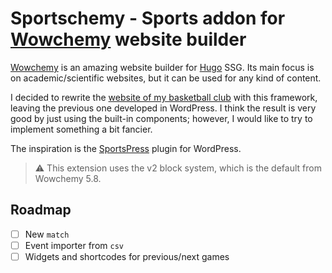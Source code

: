 # Sportschemy - Sports addon for [Wowchemy](https://wowchemy.com/) website builder

[Wowchemy](https://wowchemy.com/) is an amazing website builder for [Hugo](https://gohugo.io/) SSG. Its main focus is on academic/scientific websites, but it can be used for any kind of content.

I decided to rewrite the [website of my basketball club](https://pallacanestroarcella.netlify.app/) with this framework, leaving the previous one developed in WordPress. I think the result is very good by just using the built-in components; however, I would like to try to implement something a bit fancier.

The inspiration is the [SportsPress](https://wordpress.org/plugins/sportspress/) plugin for WordPress.

> :warning: This extension uses the v2 block system, which is the default from Wowchemy 5.8.

## Roadmap

- [ ] New `match`
- [ ] Event importer from `csv`
- [ ] Widgets and shortcodes for previous/next games